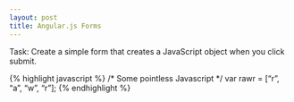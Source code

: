```yaml
---
layout: post
title: Angular.js Forms
---
```


Task: Create a simple form that creates a JavaScript object when you click submit.

{% highlight javascript %}
/* Some pointless Javascript */ var rawr = [“r”, “a”, “w”, “r”]; {% endhighlight %}
